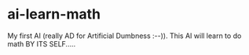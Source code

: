 # ai-learn-math
My first AI (really AD for Artificial Dumbness :--)). This AI will learn to do math BY ITS SELF.....
